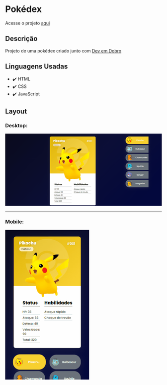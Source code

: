 # Pokédex

<p>Acesse o projeto <a href="https://jonathanrianelli.github.io/pokedex/">aqui</a></p>

## Descrição

<p>Projeto de uma pokédex criado junto com <a href="https://www.youtube.com/c/DevemDobro">Dev em Dobro</a></p>


## Linguagens Usadas
- ✔️ HTML
- ✔️ CSS
- ✔️ JavaScript

## Layout 
### Desktop:
<img src="src/img/pokedex.gif">

<hr>

### Mobile:
<img alt="Demo" src="src/img/pokedex-mobile.gif">
 
